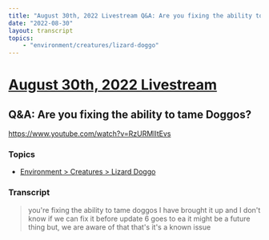 ```yaml
---
title: "August 30th, 2022 Livestream Q&A: Are you fixing the ability to tame Doggos?"
date: "2022-08-30"
layout: transcript
topics:
    - "environment/creatures/lizard-doggo"
---
```

# [August 30th, 2022 Livestream](../2022-08-30.md)
## Q&A: Are you fixing the ability to tame Doggos?
https://www.youtube.com/watch?v=RzURMlItEvs

### Topics
* [Environment > Creatures > Lizard Doggo](../topics/environment/creatures/lizard-doggo.md)

### Transcript

> you're fixing the ability to tame doggos I have brought it up and I don't know if we can fix it before update 6 goes to ea it might be a future thing but, we are aware of that that's it's a known issue

